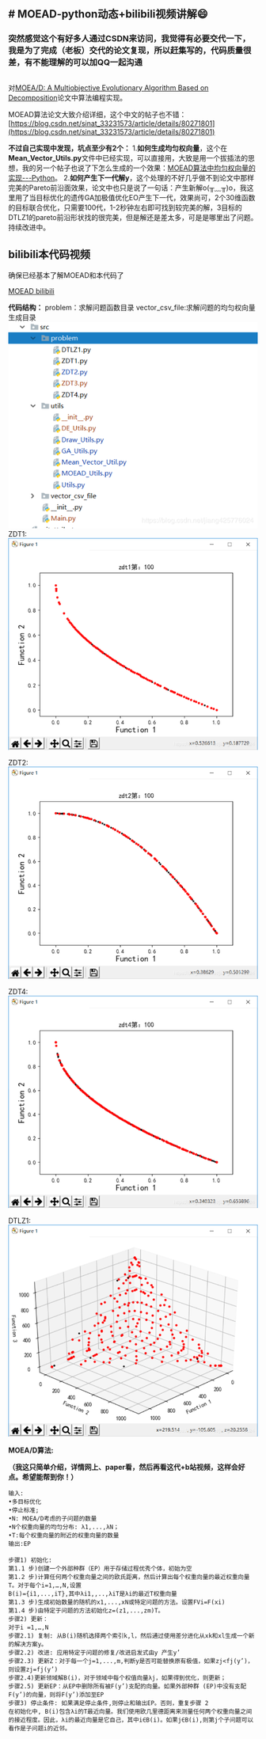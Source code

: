 ## # MOEAD-python动态+bilibili视频讲解😄

### 突然感觉这个有好多人通过CSDN来访问，我觉得有必要交代一下，我是为了完成（老板）交代的论文复现，所以赶集写的，代码质量很差，有不能理解的可以加QQ一起沟通

## 

对[MOEA/D: A Multiobjective Evolutionary Algorithm Based on Decomposition](https://ieeexplore.ieee.org/document/4358754)论文中算法编程实现。



MOEAD算法论文大致介绍详细，这个中文的帖子也不错：[https://blog.csdn.net/sinat_33231573/article/details/80271801](https://blog.csdn.net/sinat_33231573/article/details/80271801)

**不过自己实现中发现，坑点至少有2个：**
1.**如何生成均匀权向量**，这个在**Mean_Vector_Utils.py**文件中已经实现，可以直接用，大致是用一个拔插法的思想，我的另一个帖子也说了下怎么生成的一个效果：[MOEAD算法中均匀权向量的实现---Python](https://blog.csdn.net/jiang425776024/article/details/84528415)。
2.**如何产生下一代解y**，这个处理的不好几乎做不到论文中那样完美的Pareto前沿面效果，论文中也只是说了一句话：产生新解o(╥﹏╥)o，我这里用了当目标优化的遗传GA加极值优化EO产生下一代，效果尚可，2个30维函数的目标联合优化，只需要100代，1-2秒钟左右即可找到较完美的解，3目标的DTLZ1的pareto前沿形状找的很完美，但是解还是差太多，可是是哪里出了问题。持续改进中。



## bilibili本代码视频

确保已经基本了解MOEAD和本代码了

[MOEAD bilibili](https://www.bilibili.com/video/BV1Rf4y117Zk/)



**代码结构：**
problem：求解问题函数目录
vector_csv_file:求解问题的均匀权向量生成目录
![](img/category.png)
ZDT1:
![](img/zdt1.png)

ZDT2:
![](img/zdt2.png)

ZDT4:
![](img/zdt4.png)

DTLZ1:
![](img/dtlz1.png)

**MOEA/D算法:**

**（我这只简单介绍，详情网上、paper看，然后再看这代+b站视频，这样会好点。希望能帮到你！）**

```
输入: 
•多目标优化 
•停止标准;
•N: MOEA/D考虑的子问题的数量
•N个权重向量的均匀分布: λ1,...,λN；
•T:每个权重向量的附近的权重向量的数量
输出:EP

步骤1) 初始化:
第1.1 步)创建一个外部种群（EP）用于存储过程优秀个体，初始为空
第1.2 步)计算任何两个权重向量之间的欧氏距离，然后计算出每个权重向量的最近权重向量T。对于每个i=1,…,N,设置
B(i)={i1,...,iT},其中λi1,,..,λiT是λi的最近T权重向量
第1.3 步)生成初始数量的随机的x1,...,xN或特定问题的方法。设置FVi=F(xi) 
第1.4 步)由特定于问题的方法初始化z=(z1,...,zm)T。
步骤2) 更新：
对于i =1,…,N
步骤2.1) 复制: 从B(i)随机选择两个索引k,l，然后通过使用差分进化从xk和xl生成一个新的解决方案y。
步骤2.2) 改进: 应用特定于问题的修复/改进启发式由y 产生y’
步骤2.3) 更新Z：对于每一个j=1,...,m,判断y是否可能替换原有极值，如果zj<fj(y’)，则设置zj=fj(y’)
步骤2.4)更新领域解B(i)，对于领域中每个权值向量λj，如果得到优化，则更新；
步骤2.5) 更新EP：从EP中删除所有被F(y’)支配的向量。如果外部种群 (EP)中没有支配F(y’)的向量，则将F(y’)添加至EP
步骤3) 停止条件: 如果满足停止条件,则停止和输出EP。否则，重复步骤 2
在初始化中, B(i)包含λi的T最近向量。我们使用欧几里德距离来测量任何两个权重向量之间的接近程度。因此，λi的最近向量是它自己，其中i∈B(i)。如果j∈B(i),则第j个子问题可以看作是子问题i的近邻。

```

